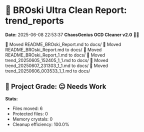 # 🧹 BROski Ultra Clean Report: trend_reports
**Date:** 2025-06-08 22:53:37
**ChaosGenius OCD Cleaner v2.0** 🧠💜

📁 Moved README_BROski_Report.md to docs/
📁 Moved README_BROski_Report.md to docs/
📁 Moved README_BROski_Report_1.md to docs/
📁 Moved trend_20250605_152405_1_1.md to docs/
📁 Moved trend_20250607_231303_1_1.md to docs/
📁 Moved trend_20250606_003533_1_1.md to docs/

## 🧠 Project Grade: 😐 Needs Work
**Stats:**
- Files moved: 6
- Protected files: 0
- Memory crystals: 0
- Cleanup efficiency: 100.0%